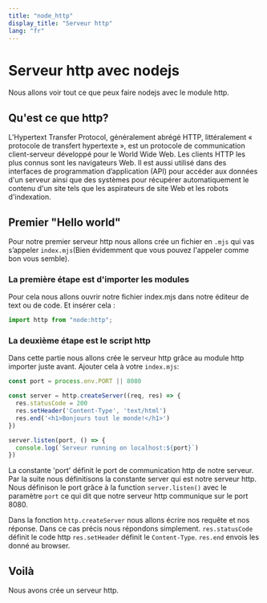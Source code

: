 ```yaml
---
title: "node_http"
display_title: "Serveur http"
lang: "fr"
---
```


# Serveur http avec nodejs

Nous allons voir tout ce que peux faire nodejs avec le module http.

## Qu'est ce que http?

L’Hypertext Transfer Protocol, généralement abrégé HTTP, littéralement « protocole de transfert hypertexte », est un protocole de communication client-serveur développé pour le World Wide Web.
Les clients HTTP les plus connus sont les navigateurs Web. Il est aussi utilisé dans des interfaces de programmation d’application (API) pour accéder aux données d'un serveur ainsi que des systèmes pour récupérer automatiquement le contenu d'un site tels que les aspirateurs de site Web et les robots d'indexation.

## Premier "Hello world"

Pour notre premier serveur http nous allons crée un fichier en `.mjs` qui vas s’appeler `index.mjs`(Bien évidemment que vous pouvez l'appeler comme bon vous semble).

### La première étape est d'importer les modules

Pour cela nous allons ouvrir notre fichier index.mjs dans notre éditeur de text ou de code.
Et insérer cela :

```mjs
import http from "node:http";
```

### La deuxième étape est le script http

Dans cette partie nous allons crée le serveur http grâce au module http importer juste avant.
Ajouter cela à votre `index.mjs`:

```mjs
const port = process.env.PORT || 8080

const server = http.createServer((req, res) => {
  res.statusCode = 200
  res.setHeader('Content-Type', 'text/html')
  res.end('<h1>Bonjours tout le monde!</h1>')
})

server.listen(port, () => {
  console.log(`Serveur running on localhost:${port}`)
})
```

La constante 'port' définit le port de communication http de notre serveur.
Par la suite nous définitisons la constante server qui est notre serveur http.
Nous définison le port grâce à la function `server.listen()` avec le paramètre `port` ce qui dit que notre serveur http communique sur le port 8080.

Dans la fonction `http.createServer` nous allons écrire nos requête et nos réponse.
Dans ce cas précis nous répondons simplement.
`res.statusCode` définit le code http
`res.setHeader` définit le `Content-Type`.
`res.end` envois les donné au browser.

## Voilà

Nous avons crée un serveur http.
